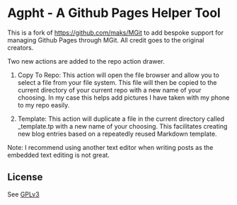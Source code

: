 # Agpht - A Github Pages Helper Tool

This is a fork of https://github.com/maks/MGit to add bespoke support for managing Github Pages through MGit. All credit goes to the original creators.

Two new actions are added to the repo action drawer.

1) Copy To Repo: This action will open the file browser and allow you to select a file from your file system. This file will then be copied to the current directory of your current repo with a new name of your choosing. In my case this helps add pictures I have taken with my phone to my repo easily.

2) Template: This action will duplicate a file in the current directory called \_template.tp with a new name of your choosing. This facilitates creating new blog entries based on a repeatedly reused Markdown template.

Note: I recommend using another text editor when writing posts as the embedded text editing is not great.

## License

See [GPLv3](./LICENSE)



